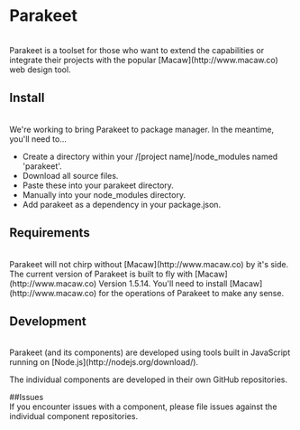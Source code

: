 
# Parakeet
<br/>
Parakeet is a toolset for those who want to extend the capabilities or integrate their projects with the popular [Macaw](http://www.macaw.co) web design tool. 

## Install
<br/>
We're working to bring Parakeet to package manager. In the meantime, you'll need to...

* Create a directory within your /[project name]/node_modules named 'parakeet'.
* Download all source files.
* Paste these into your parakeet directory.
* Manually into your node_modules directory.
* Add parakeet as a dependency in your package.json.

## Requirements
<br/>
Parakeet will not chirp without [Macaw](http://www.macaw.co) by it's side. The current version of Parakeet is built to fly with [Macaw](http://www.macaw.co) Version 1.5.14. You'll need to install [Macaw](http://www.macaw.co) for the operations of Parakeet to make any sense.


## Development
<br/>
Parakeet (and its components) are developed using tools built in JavaScript running on [Node.js](http://nodejs.org/download/).

The individual components are developed in their own GitHub repositories.

##Issues
<br/>
If you encounter issues with a component, please file issues against the individual component repositories.